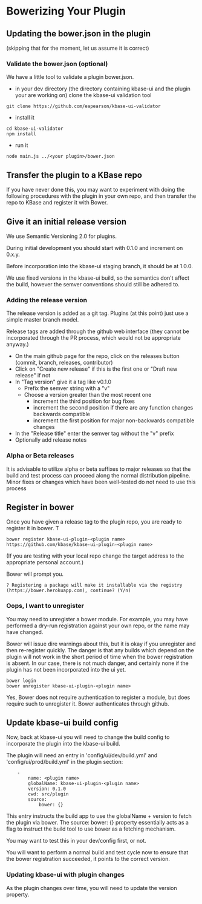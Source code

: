 # Bowerizing Your Plugin

## Updating the bower.json in the plugin

(skipping that for the moment, let us assume it is correct)

### Validate the bower.json (optional)

We have a little tool to validate a plugin bower.json. 

- in your dev directory (the directory containing kbase-ui and the plugin your are working on) clone the kbase-ui validation tool

```
git clone https://github.com/eapearson/kbase-ui-validator
```

- install it 

```
cd kbase-ui-validator
npm install
```

- run it 

```
node main.js ../<your plugin>/bower.json
```

## Transfer the plugin to a KBase repo

If you have never done this, you may want to experiment with doing the following procedures with the plugin in your own repo, and then transfer the repo to KBase and register it with Bower.

## Give it an initial release version

We use Semantic Versioning 2.0 for plugins. 

During initial development you should start with 0.1.0 and increment on 0.x.y. 

Before incorporation into the kbase-ui staging branch, it should be at 1.0.0.

We use fixed versions in the kbase-ui build, so the semantics don't affect the build, however the semver conventions should still be adhered to.

### Adding the release version

The release version is added as a git tag. Plugins (at this point) just use a simple master branch model.

Release tags are added through the github web interface (they cannot be incorporated through the PR process, which would not be appropriate anyway.)

- On the main github page for the repo, click on the releases button (commit, branch, releases, contributor)
- Click on "Create new release" if this is the first one or "Draft new release" if not
- In "Tag version" give it a tag like v0.1.0
  - Prefix the semver string with a "v"
  - Choose a version greater than the most recent one
     - increment the third position for bug fixes
     - increment the second position if there are any function changes backwards compatible
     - increment the first position for major non-backwards compatible changes
- In the "Release title" enter the semver tag without the "v" prefix
- Optionally add release notes

### Alpha or Beta releases

It is advisable to utilize alpha or beta suffixes to major releases so that the build and test process can proceed along the normal distribution pipeline. Minor fixes or changes which have been well-tested do not need to use this process

## Register in bower

Once you have given a release tag to the plugin repo, you are ready to register it in bower. T

```
bower register kbase-ui-plugin-<plugin name> https://github.com/kbase/kbase-ui-plugin-<plugin name>
```

(If you are testing with your local repo change the target address to the appropriate personal account.)

Bower will prompt you.

```
? Registering a package will make it installable via the registry (https://bower.herokuapp.com), continue? (Y/n) 
```


### Oops, I want to unregister

You may need to unregister a bower module. For example, you may have performed a dry-run registration against your own repo, or the name may have changed. 

Bower will issue dire warnings about this, but it is okay if you unregister and then re-register quickly. The danger is that any builds which depend on the plugin will not work in the short period of time when the bower registration is absent. In our case, there is not much danger, and certainly none if the plugin has not been incorporated into the ui yet.

```
bower login
bower unregister kbase-ui-plugin-<plugin name>
```

Yes, Bower does not require authentication to register a module, but does require such to unregister it. Bower authenticates through github.


## Update kbase-ui build config

Now, back at kbase-ui you will need to change the build config to incorporate the plugin into the kbase-ui build.

The plugin will need an entry in 'config/ui/dev/build.yml' and 'config/ui/prod/build.yml' in the plugin section:

```
    -
        name: <plugin name>
        globalName: kbase-ui-plugin-<plugin name>
        version: 0.1.0
        cwd: src/plugin
        source:
            bower: {}
```

This entry instructs the build app to use the globalName + version  to fetch the plugin via bower. The source: bower: {} property essentially acts as a flag to instruct the build tool to use bower as a fetching mechanism.

You may want to test this in your dev/config first, or not.

You will want to perform a normal build and test cycle now to ensure that the bower registration succeeded, it points to the correct version.


### Updating kbase-ui with plugin changes

As the plugin changes over time, you will need to update the version property.